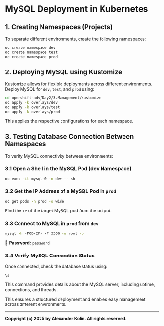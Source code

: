 # MySQL Deployment in Kubernetes

## **1. Creating Namespaces (Projects)**
To separate different environments, create the following namespaces:

```sh
oc create namespace dev
oc create namespace test
oc create namespace prod
```

## **2. Deploying MySQL using Kustomize**
Kustomize allows for flexible deployments across different environments. Deploy MySQL for `dev`, `test`, and `prod` using:

```sh
cd openshift-adv/Day2/3.Management/kustomize
oc apply -k overlays/dev
oc apply -k overlays/test
oc apply -k overlays/prod
```

This applies the respective configurations for each namespace.

## **3. Testing Database Connection Between Namespaces**
To verify MySQL connectivity between environments:

### **3.1 Open a Shell in the MySQL Pod (dev Namespace)**
```sh
oc exec -it mysql-0 -n dev -- sh
```

### **3.2 Get the IP Address of a MySQL Pod in `prod`**
```sh
oc get pods -n prod -o wide
```
Find the `IP` of the target MySQL pod from the output.

### **3.3 Connect to MySQL in `prod` from `dev`**
```sh
mysql -h <POD-IP> -P 3306 -u root -p
```

🔹 **Password:** `password`

### **3.4 Verify MySQL Connection Status**
Once connected, check the database status using:
```sh
\s
```
This command provides details about the MySQL server, including uptime, connections, and threads.


This ensures a structured deployment and enables easy management across different environments. 

---
**Copyright (c) 2025 by Alexander Kolin. All rights reserved.**